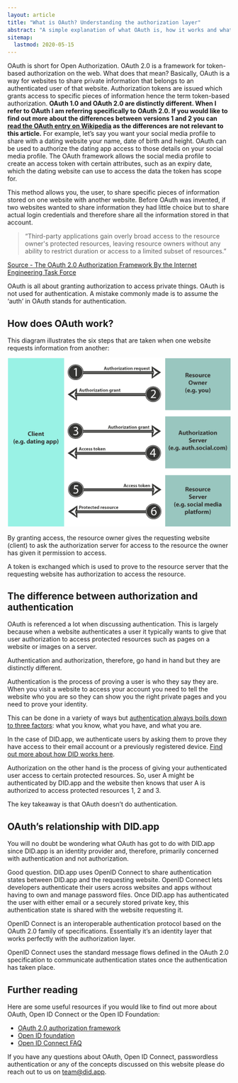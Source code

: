 ```yaml
---
layout: article
title: "What is OAuth? Understanding the authorization layer"
abstract: "A simple explanation of what OAuth is, how it works and what it is used for."
sitemap:
  lastmod: 2020-05-15
---
```


OAuth is short for Open Authorization.  OAuth 2.0 is a framework for token-based authorization on the web. What does that mean?  Basically, OAuth is a way for websites to share private information that belongs to an authenticated user of that website.  Authorization tokens are issued which grants access to specific pieces of information hence the term token-based authorization.
**OAuth 1.0 and OAuth 2.0 are distinctly different.  When I refer to OAuth I am referring specifically to OAuth 2.0.  If you would like to find out more about the differences between versions 1 and 2 you can[ read the OAuth entry on Wikipedia](https://en.wikipedia.org/wiki/OAuth) as the differences are not relevant to this article.**
For example, let’s say you want your social media profile to share with a dating website your name, date of birth and height.  OAuth can be used to authorize the dating app access to those details on your social media profile.  The OAuth framework allows the social media profile to create an access token with certain attributes, such as an expiry date, which the dating website can use to access the data the token has scope for.

This method allows you, the user, to share specific pieces of information stored on one website with another website.  Before OAuth was invented, if two websites wanted to share information they had little choice but to share actual login credentials and therefore share all the information stored in that account.

> “Third-party applications gain overly broad access to the resource owner's protected resources, leaving resource owners without any ability to restrict duration or access to a limited subset of resources.”

[Source - The OAuth 2.0 Authorization Framework By the Internet Engineering Task Force](https://tools.ietf.org/html/rfc6749)

OAuth is all about granting authorization to access private things.  OAuth is not used for authentication.  A mistake commonly made is to assume the ‘auth’ in OAuth stands for authentication.

## How does OAuth work?

This diagram illustrates the six steps that are taken when one website requests information from another:

![Diagram showing the 6 steps of OAuth](/assets/images/how-oauth-works.png "How OAuth works diagram")

By granting access, the resource owner gives the requesting website (client) to ask the authorization server for access to the resource the owner has given it permission to access.

A token is exchanged which is used to prove to the resource server that the requesting website has authorization to access the resource.

## The difference between authorization and authentication

OAuth is referenced a lot when discussing authentication.  This is largely because when a website authenticates a user it typically wants to give that user authorization to access protected resources such as pages on a website or images on a server.

Authentication and authorization, therefore, go hand in hand but they are distinctly different.

Authentication is the process of proving a user is who they say they are.  When you visit a website to access your account you need to tell the website who you are so they can show you the right private pages and you need to prove your identity.

This can be done in a variety of ways but [authentication always boils down to three factors](https://did.app/articles/the-three-factors-of-authentication): what you know, what you have, and what you are.  

In the case of DID.app, we authenticate users by asking them to prove they have access to their email account or a previously registered device.  [Find out more about how DID works here](https://did.app/articles/how-did-works).

Authorization on the other hand is the process of giving your authenticated user access to certain protected resources.  So, user A might be authenticated by DID.app and the website then knows that user A is authorized to access protected resources 1, 2 and 3.

The key takeaway is that OAuth doesn’t do authentication.

## OAuth’s relationship with DID.app

You will no doubt be wondering what OAuth has got to do with DID.app since DID.app is an identity provider and, therefore, primarily concerned with authentication and not authorization.

Good question.  DID.app uses OpenID Connect to share authentication states between DID.app and the requesting website.  OpenID Connect lets developers authenticate their users across websites and apps without having to own and manage password files. Once DID.app has authenticated the user with either email or a securely stored private key, this authentication state is shared with the website requesting it.

OpenID Connect is an interoperable authentication protocol based on the OAuth 2.0 family of specifications.  Essentially it’s an identity layer that works perfectly with the authorization layer.

OpenID Connect uses the standard message flows defined in the OAuth 2.0 specification to communicate authentication states once the authentication has taken place.

## Further reading

Here are some useful resources if you would like to find out more about OAuth, Open ID Connect or the Open ID Foundation:

- [OAuth 2.0 authorization framework](https://tools.ietf.org/html/rfc6749)
- [Open ID foundation](https://openid.net/foundation/)
- [Open ID Connect FAQ](https://openid.net/connect/faq/)

If you have any questions about OAuth, Open ID Connect, passwordless authentication or any of the concepts discussed on this website please do reach out to us on team@did.app. 
